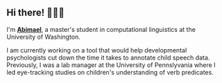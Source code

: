 ## Hi there! 🙋🏽‍♂️

I'm [**Abimael**](https://abimaelh.github.io/), a master's student in computational linguistics at the University of Washington.

I am currently working on a tool that would help developmental psychologists cut down the time it takes to annotate child speech data. Previously, I was a lab manager at the University of Pennslyvania where I led eye-tracking studies on children's understanding of verb predicates.

<!--
**Abimaelh/Abimaelh** is a ✨ _special_ ✨ repository because its `README.md` (this file) appears on your GitHub profile.

Here are some ideas to get you started:

- 🔭 I’m currently working on ...
- 🌱 I’m currently learning ...
- 👯 I’m looking to collaborate on ...
- 🤔 I’m looking for help with ...
- 💬 Ask me about ...
- 📫 How to reach me: ...
- 😄 Pronouns: ...
- ⚡ Fun fact: ...
-->
